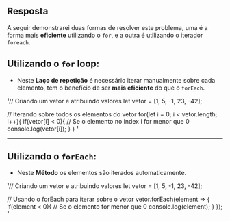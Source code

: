 ## Resposta
A seguir demonstrarei duas formas de resolver este problema, uma é a forma mais **eficiente** utilizando o ```for```, e a outra é utilizando o iterador ```foreach```.

## Utilizando o ```for``` loop:
* Neste **Laço de repetição** é necessário iterar manualmente sobre cada elemento, tem o benefício de ser **mais eficiente** do que o ```forEach```.

¹// Criando um vetor e atribuindo valores
let vetor = [1, 5, -1, 23, -42];
 
// Iterando sobre todos os elementos do vetor
for(let i = 0; i < vetor.length; i++){
    if(vetor[i] < 0){
        // Se o elemento no index i for menor que 0
        console.log(vetor[i]);
    }
}
¹

___

## Utilizando o ```forEach```:
* Neste **Método** os elementos são iterados automaticamente.

¹// Criando um vetor e atribuindo valores
let vetor = [1, 5, -1, 23, -42];
 
// Usando o forEach para iterar sobre o vetor
vetor.forEach(element => {
    if(element < 0){
        // Se o elemento for menor que 0
        console.log(element);
    }
});
¹
